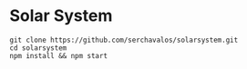 # Solar System

```
git clone https://github.com/serchavalos/solarsystem.git
cd solarsystem
npm install && npm start
```
